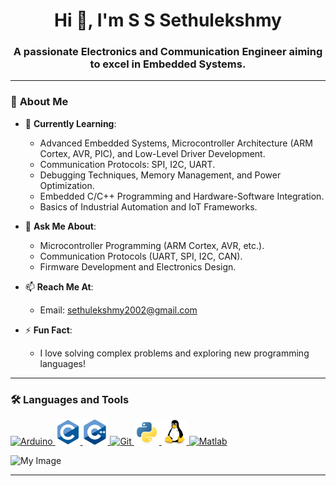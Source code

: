 <h1 align="center">Hi 👋, I'm S S Sethulekshmy</h1>  
<h3 align="center">A passionate Electronics and Communication Engineer aiming to excel in Embedded Systems.</h3>  



---

### 🌟 **About Me**  
- 🌱 **Currently Learning**:  
  - Advanced Embedded Systems, Microcontroller Architecture (ARM Cortex, AVR, PIC), and Low-Level Driver Development.  
  - Communication Protocols: SPI, I2C, UART.  
  - Debugging Techniques, Memory Management, and Power Optimization.  
  - Embedded C/C++ Programming and Hardware-Software Integration.  
  - Basics of Industrial Automation and IoT Frameworks.  

- 💬 **Ask Me About**:  
  - Microcontroller Programming (ARM Cortex, AVR, etc.).  
  - Communication Protocols (UART, SPI, I2C, CAN).  
  - Firmware Development and Electronics Design.  

- 📫 **Reach Me At**:  
  - Email: [sethulekshmy2002@gmail.com](mailto:sethulekshmy2002@gmail.com)  

- ⚡ **Fun Fact**:  
  - I love solving complex problems and exploring new programming languages!  

---

### 🛠️ **Languages and Tools**  
<p align="left">  
  <a href="https://www.arduino.cc/" target="_blank" rel="noreferrer"> <img src="https://cdn.worldvectorlogo.com/logos/arduino-1.svg" alt="Arduino" width="40" height="40"/> </a>  
  <a href="https://www.cprogramming.com/" target="_blank" rel="noreferrer"> <img src="https://raw.githubusercontent.com/devicons/devicon/master/icons/c/c-original.svg" alt="C" width="40" height="40"/> </a>  
  <a href="https://www.w3schools.com/cpp/" target="_blank" rel="noreferrer"> <img src="https://raw.githubusercontent.com/devicons/devicon/master/icons/cplusplus/cplusplus-original.svg" alt="C++" width="40" height="40"/> </a>  
  <a href="https://git-scm.com/" target="_blank" rel="noreferrer"> <img src="https://www.vectorlogo.zone/logos/git-scm/git-scm-icon.svg" alt="Git" width="40" height="40"/> </a>  
  <a href="https://www.python.org" target="_blank" rel="noreferrer"> <img src="https://raw.githubusercontent.com/devicons/devicon/master/icons/python/python-original.svg" alt="Python" width="40" height="40"/> </a>  
  <a href="https://www.linux.org/" target="_blank" rel="noreferrer"> <img src="https://raw.githubusercontent.com/devicons/devicon/master/icons/linux/linux-original.svg" alt="Linux" width="40" height="40"/> </a>  
  <a href="https://www.mathworks.com/" target="_blank" rel="noreferrer"> <img src="https://upload.wikimedia.org/wikipedia/commons/2/21/Matlab_Logo.png" alt="Matlab" width="40" height="40"/> </a>  

  <!-- Add the new image you want to display -->
 <p align="left">
    <img src="https://image.pngaaa.com/992/7669992-middle.png" alt="My Image" width="40" />
  </p>
</p>  

---

